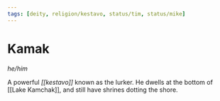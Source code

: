 ```yaml
---
tags: [deity, religion/kestavo, status/tim, status/mike]
---
```

# Kamak
*he/him*

A powerful *[[kestavo]]* known as the lurker. He dwells at the bottom of [[Lake Kamchak]], and still have shrines dotting the shore.

